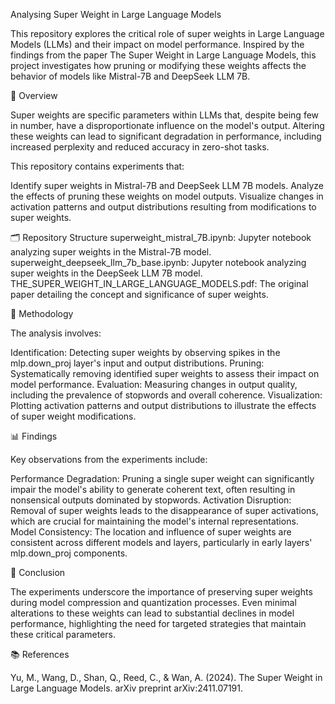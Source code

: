 Analysing Super Weight in Large Language Models

This repository explores the critical role of super weights in Large Language Models (LLMs) and their impact on model performance. Inspired by the findings from the paper The Super Weight in Large Language Models, this project investigates how pruning or modifying these weights affects the behavior of models like Mistral-7B and DeepSeek LLM 7B.

📄 Overview

Super weights are specific parameters within LLMs that, despite being few in number, have a disproportionate influence on the model's output. Altering these weights can lead to significant degradation in performance, including increased perplexity and reduced accuracy in zero-shot tasks.

This repository contains experiments that:

Identify super weights in Mistral-7B and DeepSeek LLM 7B models.
Analyze the effects of pruning these weights on model outputs.
Visualize changes in activation patterns and output distributions resulting from modifications to super weights.

🗂️ Repository Structure
superweight_mistral_7B.ipynb: Jupyter notebook analyzing super weights in the Mistral-7B model.
superweight_deepseek_llm_7b_base.ipynb: Jupyter notebook analyzing super weights in the DeepSeek LLM 7B model.
THE_SUPER_WEIGHT_IN_LARGE_LANGUAGE_MODELS.pdf: The original paper detailing the concept and significance of super weights.

🔬 Methodology

The analysis involves:

Identification: Detecting super weights by observing spikes in the mlp.down_proj layer's input and output distributions.
Pruning: Systematically removing identified super weights to assess their impact on model performance.
Evaluation: Measuring changes in output quality, including the prevalence of stopwords and overall coherence.
Visualization: Plotting activation patterns and output distributions to illustrate the effects of super weight modifications.

📊 Findings

Key observations from the experiments include:

Performance Degradation: Pruning a single super weight can significantly impair the model's ability to generate coherent text, often resulting in nonsensical outputs dominated by stopwords.
Activation Disruption: Removal of super weights leads to the disappearance of super activations, which are crucial for maintaining the model's internal representations.
Model Consistency: The location and influence of super weights are consistent across different models and layers, particularly in early layers' mlp.down_proj components.

📌 Conclusion

The experiments underscore the importance of preserving super weights during model compression and quantization processes. Even minimal alterations to these weights can lead to substantial declines in model performance, highlighting the need for targeted strategies that maintain these critical parameters.

📚 References

Yu, M., Wang, D., Shan, Q., Reed, C., & Wan, A. (2024). The Super Weight in Large Language Models. arXiv preprint arXiv:2411.07191.
